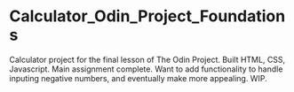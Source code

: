 # Calculator_Odin_Project_Foundations
Calculator project for the final lesson of The Odin Project. Built HTML, CSS, Javascript. Main assignment complete.
Want to add functionality to handle inputing negative numbers, and eventually make more appealing. WIP.
